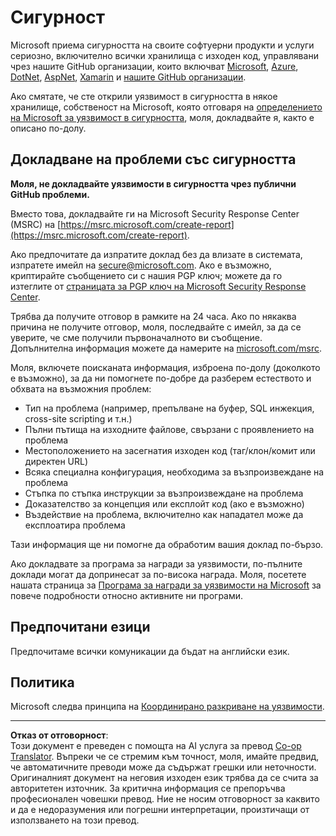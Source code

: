 <!--
CO_OP_TRANSLATOR_METADATA:
{
  "original_hash": "8587f83cfded1bfab99fda4022f4df89",
  "translation_date": "2025-08-28T08:12:30+00:00",
  "source_file": "SECURITY.md",
  "language_code": "bg"
}
-->
# Сигурност

Microsoft приема сигурността на своите софтуерни продукти и услуги сериозно, включително всички хранилища с изходен код, управлявани чрез нашите GitHub организации, които включват [Microsoft](https://github.com/Microsoft), [Azure](https://github.com/Azure), [DotNet](https://github.com/dotnet), [AspNet](https://github.com/aspnet), [Xamarin](https://github.com/xamarin) и [нашите GitHub организации](https://opensource.microsoft.com/).

Ако смятате, че сте открили уязвимост в сигурността в някое хранилище, собственост на Microsoft, която отговаря на [определението на Microsoft за уязвимост в сигурността](https://docs.microsoft.com/en-us/previous-versions/tn-archive/cc751383(v=technet.10)), моля, докладвайте я, както е описано по-долу.

## Докладване на проблеми със сигурността

**Моля, не докладвайте уязвимости в сигурността чрез публични GitHub проблеми.**

Вместо това, докладвайте ги на Microsoft Security Response Center (MSRC) на [https://msrc.microsoft.com/create-report](https://msrc.microsoft.com/create-report).

Ако предпочитате да изпратите доклад без да влизате в системата, изпратете имейл на [secure@microsoft.com](mailto:secure@microsoft.com). Ако е възможно, криптирайте съобщението си с нашия PGP ключ; можете да го изтеглите от [страницата за PGP ключ на Microsoft Security Response Center](https://www.microsoft.com/en-us/msrc/pgp-key-msrc).

Трябва да получите отговор в рамките на 24 часа. Ако по някаква причина не получите отговор, моля, последвайте с имейл, за да се уверите, че сме получили първоначалното ви съобщение. Допълнителна информация можете да намерите на [microsoft.com/msrc](https://www.microsoft.com/msrc).  

Моля, включете поисканата информация, изброена по-долу (доколкото е възможно), за да ни помогнете по-добре да разберем естеството и обхвата на възможния проблем:

  * Тип на проблема (например, препълване на буфер, SQL инжекция, cross-site scripting и т.н.)
  * Пълни пътища на изходните файлове, свързани с проявлението на проблема
  * Местоположението на засегнатия изходен код (таг/клон/комит или директен URL)
  * Всяка специална конфигурация, необходима за възпроизвеждане на проблема
  * Стъпка по стъпка инструкции за възпроизвеждане на проблема
  * Доказателство за концепция или експлойт код (ако е възможно)
  * Въздействие на проблема, включително как нападател може да експлоатира проблема

Тази информация ще ни помогне да обработим вашия доклад по-бързо.

Ако докладвате за програма за награди за уязвимости, по-пълните доклади могат да допринесат за по-висока награда. Моля, посетете нашата страница за [Програма за награди за уязвимости на Microsoft](https://microsoft.com/msrc/bounty) за повече подробности относно активните ни програми.

## Предпочитани езици

Предпочитаме всички комуникации да бъдат на английски език.

## Политика

Microsoft следва принципа на [Координирано разкриване на уязвимости](https://www.microsoft.com/en-us/msrc/cvd).

---

**Отказ от отговорност**:  
Този документ е преведен с помощта на AI услуга за превод [Co-op Translator](https://github.com/Azure/co-op-translator). Въпреки че се стремим към точност, моля, имайте предвид, че автоматичните преводи може да съдържат грешки или неточности. Оригиналният документ на неговия изходен език трябва да се счита за авторитетен източник. За критична информация се препоръчва професионален човешки превод. Ние не носим отговорност за каквито и да е недоразумения или погрешни интерпретации, произтичащи от използването на този превод.